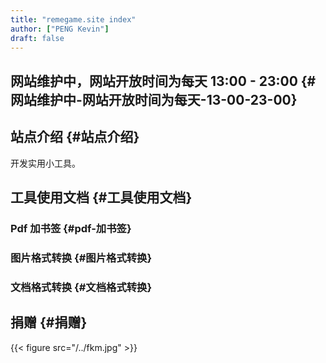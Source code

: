 ```yaml
---
title: "remegame.site index"
author: ["PENG Kevin"]
draft: false
---
```


## 网站维护中，网站开放时间为每天 13:00 - 23:00 {#网站维护中-网站开放时间为每天-13-00-23-00}


## 站点介绍 {#站点介绍}

开发实用小工具。


## 工具使用文档 {#工具使用文档}


### Pdf 加书签 {#pdf-加书签}


### 图片格式转换 {#图片格式转换}


### 文档格式转换 {#文档格式转换}


## 捐赠 {#捐赠}

{{< figure src="/../fkm.jpg" >}}
